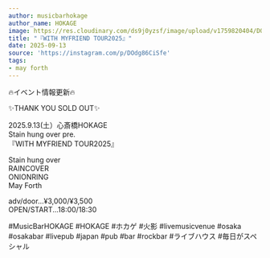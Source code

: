 ```yaml
---
author: musicbarhokage
author_name: HOKAGE
image: https://res.cloudinary.com/ds9j0yzsf/image/upload/v1759820404/DOdg86CiSfe.jpg
title: "『WITH MYFRIEND TOUR2025』"
date: 2025-09-13
source: 'https://instagram.com/p/DOdg86CiSfe'
tags:
- may forth
---
```

🔥イベント情報更新🔥

✨THANK YOU SOLD OUT✨

2025.9.13(土）心斎橋HOKAGE<br>
Stain hung over pre.<br>
『WITH MYFRIEND TOUR2025』

Stain hung over<br>
RAINCOVER<br>
ONIONRING <br>
May Forth

adv/door...¥3,000/¥3,500<br>
OPEN/START...18:00/18:30

#MusicBarHOKAGE #HOKAGE #ホカゲ #火影 #livemusicvenue #osaka #osakabar #livepub #japan #pub #bar #rockbar #ライブハウス #毎日がスペシャル